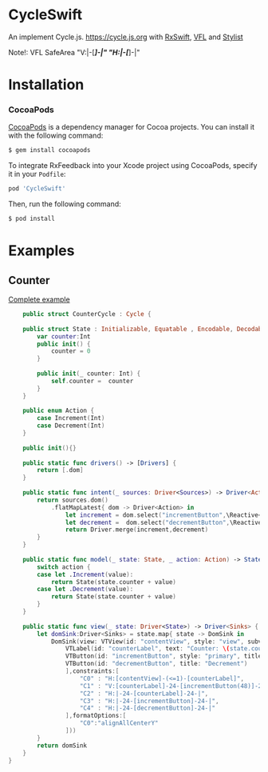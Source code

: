 # CycleSwift
An implement Cycle.js. https://cycle.js.org with [RxSwift](https://github.com/ReactiveX/RxSwift), [VFL](https://developer.apple.com/library/archive/documentation/UserExperience/Conceptual/AutolayoutPG/VisualFormatLanguage.html) and [Stylist](https://github.com/yonaskolb/Stylist)

Note!: VFL SafeArea "V:|-[***]-|"  "H:|-[***]-|"
# Installation

### CocoaPods

[CocoaPods](http://cocoapods.org) is a dependency manager for Cocoa projects. You can install it with the following command:

```bash
$ gem install cocoapods
```

To integrate RxFeedback into your Xcode project using CocoaPods, specify it in your `Podfile`:

```bash
pod 'CycleSwift'
```

Then, run the following command:

```bash
$ pod install
```
# Examples
## Counter

[Complete example](https://github.com/chuthin/CycleSwift/blob/master/CycleSwift/CounterCycle.swift)
```swift
    public struct CounterCycle : Cycle {
   
    public struct State : Initializable, Equatable , Encodable, Decodable{
        var counter:Int
        public init() {
            counter = 0
        }
        
        public init(_ counter: Int) {
            self.counter =  counter
        }
    }
    
    public enum Action {
        case Increment(Int)
        case Decrement(Int)
    }
    
    public init(){}
    
    public static func drivers() -> [Drivers] {
        return [.dom]
    }
    
    public static func intent(_ sources: Driver<Sources>) -> Driver<Action> {
        return sources.dom()
            .flatMapLatest{ dom -> Driver<Action> in
                let increment = dom.select("incrementButton",\Reactive<UIButton>.tap)?.asDriver().map{ _ in Action.Increment(1) } ?? Driver.empty()
                let decrement =  dom.select("decrementButton",\Reactive<UIButton>.tap)?.asDriver().map{_ in Action.Decrement(-1)} ?? Driver.empty()
                return Driver.merge(increment,decrement)
        }
    }
    
    public static func model(_ state: State, _ action: Action) -> State {
        switch action {
        case let .Increment(value):
            return State(state.counter + value)
        case let .Decrement(value):
            return State(state.counter + value)
        }
    }
    
    public static func view(_ state: Driver<State>) -> Driver<Sinks> {
        let domSink:Driver<Sinks> = state.map{ state -> DomSink in
            DomSink(view: VTView(id: "contentView", style: "view", subviews:[
                VTLabel(id: "counterLabel", text: "Counter: \(state.counter)"),
                VTButton(id: "incrementButton", style: "primary", title: "Increment"),
                VTButton(id: "decrementButton", title: "Decrement")
                ],constraints:[
                    "C0" : "H:[contentView]-(<=1)-[counterLabel]",
                    "C1" : "V:[counterLabel]-24-[incrementButton(48)]-24-[decrementButton(48)]",
                    "C2" : "H:|-24-[counterLabel]-24-|",
                    "C3" : "H:|-24-[incrementButton]-24-|",
                    "C4" : "H:|-24-[decrementButton]-24-|"
                ],formatOptions:[
                    "C0":"alignAllCenterY"
                ]))
        }
        return domSink
    }
}

```

